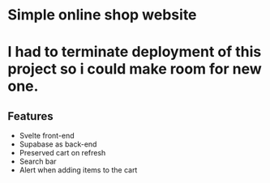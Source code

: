 # Simple online shop website

# I had to terminate deployment of this project so i could make room for new one.

## Features

- Svelte front-end
- Supabase as back-end
- Preserved cart on refresh
- Search bar
- Alert when adding items to the cart

